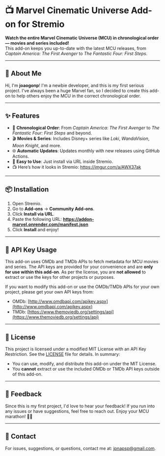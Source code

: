 # 📺 Marvel Cinematic Universe Add-on for Stremio

**Watch the entire Marvel Cinematic Universe (MCU) in chronological order — movies and series included!**  
This add-on keeps you up-to-date with the latest MCU releases, from *Captain America: The First Avenger* to *The Fantastic Four: First Steps*.

---

## 👋 About Me

Hi, I'm **joaogonp**! I'm a newbie developer, and this is my first serious project. I've always been a huge Marvel fan, so I decided to create this add-on to help others enjoy the MCU in the correct chronological order.

---

## ✨ Features

- 🧬 **Chronological Order**: From *Captain America: The First Avenger* to *The Fantastic Four: First Steps* and beyond.
- 🎬 **Movies & Series**: Includes Disney+ series like *Loki*, *WandaVision*, *Moon Knight*, and more.
- 🌐 **Automatic Updates**: Updates monthly with new releases using GitHub Actions.
- 🚀 **Easy to Use**: Just install via URL inside Stremio.
- 📺 Here’s how it looks in Stremio: https://imgur.com/a/AWX37ak

---

## 📦 Installation

1. Open Stremio.
2. Go to **Add-ons** → **Community Add-ons**.
3. Click **Install via URL**.
4. Paste the following URL: **https://addon-marvel.onrender.com/manifest.json**
5. Click **Install** and enjoy!

---

## 🔑 API Key Usage

This add-on uses OMDb and TMDb APIs to fetch metadata for MCU movies and series. The API keys are provided for your convenience and are **only for use within this add-on**. As per the license, you are **not allowed** to extract or use the keys for other projects or purposes.

If you want to modify this add-on or use the OMDb/TMDb APIs for your own project, please get your own API keys from:  
- OMDb: [http://www.omdbapi.com/apikey.aspx](http://www.omdbapi.com/apikey.aspx)  
- TMDb: [https://www.themoviedb.org/settings/api](https://www.themoviedb.org/settings/api)

---

## 📜 License

This project is licensed under a modified MIT License with an API Key Restriction. See the [LICENSE](LICENSE) file for details. In summary:  
- You can use, modify, and distribute this add-on under the MIT License.  
- You **cannot** extract or use the included OMDb or TMDb API keys outside of this add-on.

---

## 🙏 Feedback

Since this is my first project, I'd love to hear your feedback! If you run into any issues or have suggestions, feel free to reach out. Enjoy your MCU marathon! 🦸‍♂️

---

## 📧 Contact

For issues, suggestions, or questions, contact me at: [jpnapsp@gmail.com](mailto:jpnapsp@gmail.com).
